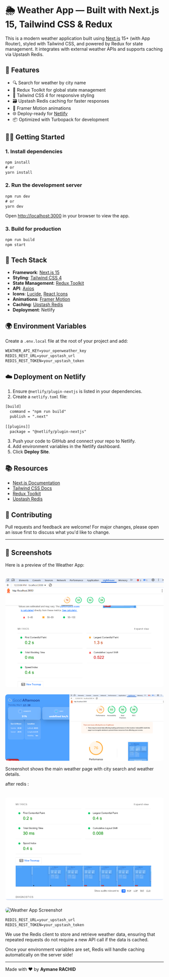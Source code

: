 <h1>🌦️ Weather App — Built with Next.js 15, Tailwind CSS & Redux</h1>

<p>
  This is a modern weather application built using
  <a href="https://nextjs.org/" target="_blank">Next.js</a> 15+ (with App Router), styled with Tailwind CSS, and powered by Redux for state management.
  It integrates with external weather APIs and supports caching via Upstash Redis.
</p>

<h2>🚀 Features</h2>
<ul>
  <li>🔍 Search for weather by city name</li>
  <li>🧠 Redux Toolkit for global state management</li>
  <li>🎨 Tailwind CSS 4 for responsive styling</li>
  <li>🗃️ Upstash Redis caching for faster responses</li>
  <li>💨 Framer Motion animations</li>
  <li>🌐 Deploy-ready for <a href="https://www.netlify.com/" target="_blank">Netlify</a> </li>
  <li>📦 Optimized with Turbopack for development</li>
</ul>

<h2>🧑‍💻 Getting Started</h2>

<h3>1. Install dependencies</h3>
<pre><code>npm install
# or
yarn install</code></pre>

<h3>2. Run the development server</h3>
<pre><code>npm run dev
# or
yarn dev</code></pre>

<p>
  Open <a href="http://localhost:3000" target="_blank">http://localhost:3000</a> in your browser to view the app.
</p>

<h3>3. Build for production</h3>
<pre><code>npm run build
npm start</code></pre>

<h2>🧱 Tech Stack</h2>
<ul>
  <li><strong>Framework</strong>: <a href="https://nextjs.org/">Next.js 15</a></li>
  <li><strong>Styling</strong>: <a href="https://tailwindcss.com/">Tailwind CSS 4</a></li>
  <li><strong>State Management</strong>: <a href="https://redux-toolkit.js.org/">Redux Toolkit</a></li>
  <li><strong>API</strong>: <a href="https://axios-http.com/">Axios</a></li>
  <li><strong>Icons</strong>: <a href="https://lucide.dev/">Lucide</a>, <a href="https://react-icons.github.io/react-icons/">React Icons</a></li>
  <li><strong>Animations</strong>: <a href="https://www.framer.com/motion/">Framer Motion</a></li>
  <li><strong>Caching</strong>: <a href="https://upstash.com/redis">Upstash Redis</a></li>
  <li><strong>Deployment</strong>: Netlify </li>
</ul>

<h2>🌍 Environment Variables</h2>
<p>Create a <code>.env.local</code> file at the root of your project and add:</p>
<pre><code>WEATHER_API_KEY=your_openweather_key
REDIS_REST_URL=your_upstash_url
REDIS_REST_TOKEN=your_upstash_token</code></pre>

<h2>☁️ Deployment on Netlify</h2>
<ol>
  <li>Ensure <code>@netlify/plugin-nextjs</code> is listed in your dependencies.</li>
  <li>Create a <code>netlify.toml</code> file:</li>
</ol>

<pre><code>[build]
  command = "npm run build"
  publish = ".next"

[[plugins]]
  package = "@netlify/plugin-nextjs"
</code></pre>

<ol start="3">
  <li>Push your code to GitHub and connect your repo to Netlify.</li>
  <li>Add environment variables in the Netlify dashboard.</li>
  <li>Click <strong>Deploy Site</strong>.</li>
</ol>

<h2>📚 Resources</h2>
<ul>
  <li><a href="https://nextjs.org/docs">Next.js Documentation</a></li>
  <li><a href="https://tailwindcss.com/docs">Tailwind CSS Docs</a></li>
  <li><a href="https://redux-toolkit.js.org/">Redux Toolkit</a></li>
  <li><a href="https://upstash.com/docs">Upstash Redis</a></li>
</ul>

<h2>🤝 Contributing</h2>
<p>
  Pull requests and feedback are welcome! For major changes, please open an issue first to discuss what you'd like to change.
</p>

<hr />

<h2>📸 Screenshots</h2>
<p>Here is a preview of the Weather App:</p>
<img src="/public/images/Redis/before.png" alt="Weather App Screenshot" style="max-width:100%; border-radius: 8px; margin-top: 20px;" />
<img src="/public/images/Redis/before2.png" alt="Weather App Screenshot" style="max-width:100%; border-radius: 8px; margin-top: 20px;" />

<p>Screenshot shows the main weather page with city search and weather details.</p>
<p>after redis :</p>
<img src="/public/images/Redis/after.png" alt="Weather App Screenshot" style="max-width:100%; border-radius: 8px; margin-top: 20px;" />
<img src="/public/images/Redis/after2.png" alt="Weather App Screenshot" style="max-width:100%; border-radius: 8px; margin-top: 20px;" />

<pre><code>REDIS_REST_URL=your_upstash_url
REDIS_REST_TOKEN=your_upstash_token</code></pre>

<p>We use the Redis client to store and retrieve weather data, ensuring that repeated requests do not require a new API call if the data is cached.</p>

<p>Once your environment variables are set, Redis will handle caching automatically on the server side!</p>

<hr />

<p>Made with ❤️ by <strong>Aymane RACHID</strong></p>

